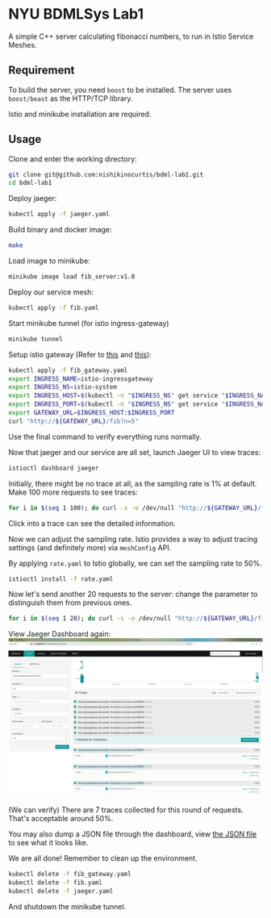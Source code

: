 # NYU BDMLSys Lab1

A simple C++ server calculating fibonacci numbers, to run in Istio Service Meshes.

## Requirement

To build the server, you need `boost` to be installed. The server uses `boost/beast` as the HTTP/TCP library.

Istio and minikube installation are required.

## Usage

Clone and enter the working directory:

```bash
git clone git@github.com:nishikinocurtis/bdml-lab1.git
cd bdml-lab1
```

Deploy jaeger:
```bash
kubectl apply -f jaeger.yaml
```

Build binary and docker image:

```bash
make
```

Load image to minikube:
```bash
minikube image load fib_server:v1.0
```

Deploy our service mesh:
```bash
kubectl apply -f fib.yaml
```

Start minikube tunnel (for istio ingress-gateway)
```bash
minikube tunnel
```

Setup istio gateway (Refer to 
[this](https://istio.io/latest/docs/examples/bookinfo/#deploying-the-application) 
and [this](https://istio.io/latest/docs/tasks/traffic-management/ingress/ingress-control/#determining-the-ingress-ip-and-ports)):
```bash
kubectl apply -f fib_gateway.yaml
export INGRESS_NAME=istio-ingressgateway
export INGRESS_NS=istio-system
export INGRESS_HOST=$(kubectl -n "$INGRESS_NS" get service "$INGRESS_NAME" -o jsonpath='{.status.loadBalancer.ingress[0].ip}')
export INGRESS_PORT=$(kubectl -n "$INGRESS_NS" get service "$INGRESS_NAME" -o jsonpath='{.spec.ports[?(@.name=="http2")].port}')
export GATEWAY_URL=$INGRESS_HOST:$INGRESS_PORT
curl "http://${GATEWAY_URL}/fib?n=5"
```
Use the final command to verify everything runs normally.

Now that jaeger and our service are all set, 
launch Jaeger UI to view traces:

```bash
istioctl dashboard jaeger
```

Initially, there might be no trace at all, 
as the sampling rate is 1% at default. 
Make 100 more requests to see traces:
```bash
for i in $(seq 1 100); do curl -s -o /dev/null "http://${GATEWAY_URL}/fib?n=7"; done
```

Click into a trace can see the detailed information.

Now we can adjust the sampling rate. 
Istio provides a way to adjust tracing settings 
(and definitely more) via `meshConfig` API.

By applying `rate.yaml` to Istio globally, 
we can set the sampling rate to 50%.

```bash
istioctl install -f rate.yaml
```

Now let's send another 20 requests to the server:
change the parameter to distinguish them from previous ones.
```bash
for i in $(seq 1 20); do curl -s -o /dev/null "http://${GATEWAY_URL}/fib?n=8"; done
```

View Jaeger Dashboard again:
![after-sampling](jaeger-ui.png)

(We can verify) There are 7 traces 
collected for this round of requests. 
That's acceptable around 50%.

You may also dump a JSON file through the dashboard, view
[the JSON file](example-trace-jaeger.json) to see what it looks like.

We are all done! Remember to clean up the environment.

```bash
kubectl delete -f fib_gateway.yaml
kubectl delete -f fib.yaml
kubectl delete -f jaeger.yaml
```

And shutdown the minikube tunnel.







